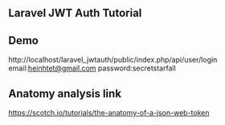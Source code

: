 ## Laravel JWT Auth Tutorial

## Demo
http://localhost/laravel_jwtauth/public/index.php/api/user/login<Enter>
email:heinhtet@gmail.com
password:secretstarfall

## Anatomy analysis link
https://scotch.io/tutorials/the-anatomy-of-a-json-web-token
